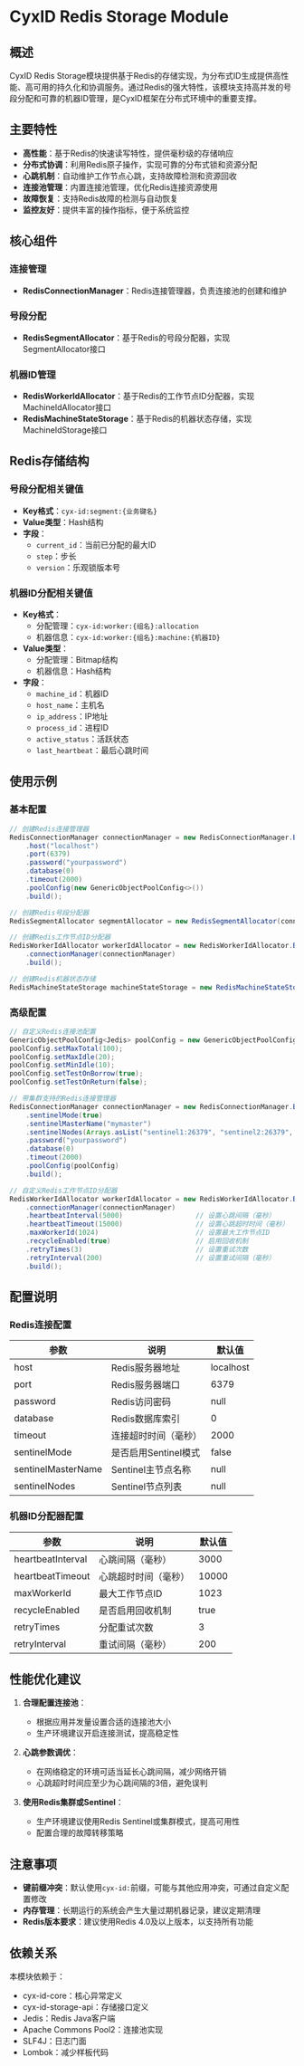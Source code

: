 # CyxID Redis Storage Module

## 概述

CyxID Redis Storage模块提供基于Redis的存储实现，为分布式ID生成提供高性能、高可用的持久化和协调服务。通过Redis的强大特性，该模块支持高并发的号段分配和可靠的机器ID管理，是CyxID框架在分布式环境中的重要支撑。

## 主要特性

- **高性能**：基于Redis的快速读写特性，提供毫秒级的存储响应
- **分布式协调**：利用Redis原子操作，实现可靠的分布式锁和资源分配
- **心跳机制**：自动维护工作节点心跳，支持故障检测和资源回收
- **连接池管理**：内置连接池管理，优化Redis连接资源使用
- **故障恢复**：支持Redis故障的检测与自动恢复
- **监控友好**：提供丰富的操作指标，便于系统监控

## 核心组件

### 连接管理

- **RedisConnectionManager**：Redis连接管理器，负责连接池的创建和维护

### 号段分配

- **RedisSegmentAllocator**：基于Redis的号段分配器，实现SegmentAllocator接口

### 机器ID管理

- **RedisWorkerIdAllocator**：基于Redis的工作节点ID分配器，实现MachineIdAllocator接口
- **RedisMachineStateStorage**：基于Redis的机器状态存储，实现MachineIdStorage接口

## Redis存储结构

### 号段分配相关键值

- **Key格式**：`cyx-id:segment:{业务键名}`
- **Value类型**：Hash结构
- **字段**：
  - `current_id`：当前已分配的最大ID
  - `step`：步长
  - `version`：乐观锁版本号

### 机器ID分配相关键值

- **Key格式**：
  - 分配管理：`cyx-id:worker:{组名}:allocation`
  - 机器信息：`cyx-id:worker:{组名}:machine:{机器ID}`
- **Value类型**：
  - 分配管理：Bitmap结构
  - 机器信息：Hash结构
- **字段**：
  - `machine_id`：机器ID
  - `host_name`：主机名
  - `ip_address`：IP地址
  - `process_id`：进程ID
  - `active_status`：活跃状态
  - `last_heartbeat`：最后心跳时间

## 使用示例

### 基本配置

```java
// 创建Redis连接管理器
RedisConnectionManager connectionManager = new RedisConnectionManager.Builder()
    .host("localhost")
    .port(6379)
    .password("yourpassword")
    .database(0)
    .timeout(2000)
    .poolConfig(new GenericObjectPoolConfig<>())
    .build();

// 创建Redis号段分配器
RedisSegmentAllocator segmentAllocator = new RedisSegmentAllocator(connectionManager);

// 创建Redis工作节点ID分配器
RedisWorkerIdAllocator workerIdAllocator = new RedisWorkerIdAllocator.Builder()
    .connectionManager(connectionManager)
    .build();

// 创建Redis机器状态存储
RedisMachineStateStorage machineStateStorage = new RedisMachineStateStorage(connectionManager);
```

### 高级配置

```java
// 自定义Redis连接池配置
GenericObjectPoolConfig<Jedis> poolConfig = new GenericObjectPoolConfig<>();
poolConfig.setMaxTotal(100);
poolConfig.setMaxIdle(20);
poolConfig.setMinIdle(10);
poolConfig.setTestOnBorrow(true);
poolConfig.setTestOnReturn(false);

// 带集群支持的Redis连接管理器
RedisConnectionManager connectionManager = new RedisConnectionManager.Builder()
    .sentinelMode(true)
    .sentinelMasterName("mymaster")
    .sentinelNodes(Arrays.asList("sentinel1:26379", "sentinel2:26379", "sentinel3:26379"))
    .password("yourpassword")
    .database(0)
    .timeout(2000)
    .poolConfig(poolConfig)
    .build();

// 自定义Redis工作节点ID分配器
RedisWorkerIdAllocator workerIdAllocator = new RedisWorkerIdAllocator.Builder()
    .connectionManager(connectionManager)
    .heartbeatInterval(5000)                  // 设置心跳间隔（毫秒）
    .heartbeatTimeout(15000)                  // 设置心跳超时时间（毫秒）
    .maxWorkerId(1024)                        // 设置最大工作节点ID
    .recycleEnabled(true)                     // 启用回收机制
    .retryTimes(3)                            // 设置重试次数
    .retryInterval(200)                       // 设置重试间隔（毫秒）
    .build();
```

## 配置说明

### Redis连接配置

| 参数 | 说明 | 默认值 |
| ---- | ---- | ------ |
| host | Redis服务器地址 | localhost |
| port | Redis服务器端口 | 6379 |
| password | Redis访问密码 | null |
| database | Redis数据库索引 | 0 |
| timeout | 连接超时时间（毫秒） | 2000 |
| sentinelMode | 是否启用Sentinel模式 | false |
| sentinelMasterName | Sentinel主节点名称 | null |
| sentinelNodes | Sentinel节点列表 | null |

### 机器ID分配器配置

| 参数 | 说明 | 默认值 |
| ---- | ---- | ------ |
| heartbeatInterval | 心跳间隔（毫秒） | 3000 |
| heartbeatTimeout | 心跳超时时间（毫秒） | 10000 |
| maxWorkerId | 最大工作节点ID | 1023 |
| recycleEnabled | 是否启用回收机制 | true |
| retryTimes | 分配重试次数 | 3 |
| retryInterval | 重试间隔（毫秒） | 200 |

## 性能优化建议

1. **合理配置连接池**：
   - 根据应用并发量设置合适的连接池大小
   - 生产环境建议开启连接测试，提高稳定性

2. **心跳参数调优**：
   - 在网络稳定的环境可适当延长心跳间隔，减少网络开销
   - 心跳超时时间应至少为心跳间隔的3倍，避免误判

3. **使用Redis集群或Sentinel**：
   - 生产环境建议使用Redis Sentinel或集群模式，提高可用性
   - 配置合理的故障转移策略

## 注意事项

- **键前缀冲突**：默认使用`cyx-id:`前缀，可能与其他应用冲突，可通过自定义配置修改
- **内存管理**：长期运行的系统会产生大量过期机器记录，建议定期清理
- **Redis版本要求**：建议使用Redis 4.0及以上版本，以支持所有功能

## 依赖关系

本模块依赖于：

- cyx-id-core：核心异常定义
- cyx-id-storage-api：存储接口定义
- Jedis：Redis Java客户端
- Apache Commons Pool2：连接池实现
- SLF4J：日志门面
- Lombok：减少样板代码 